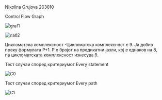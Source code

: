 Nikolina Grujova 203010

Control Flow Graph

![graf1](https://user-images.githubusercontent.com/100199831/171853966-abb63b07-d591-43d9-a3e8-0e2020b0a35c.PNG)

![лаб2](https://user-images.githubusercontent.com/100199831/171857188-90b9d929-b574-4f79-84b9-511228e66116.PNG)


Цикломатска комплексност
-Цикломатска комплексност e 9. Jа добив преку формулата P+1. P е бројот на предикатни јазли, кој е еднаков на 8, па цикломатската комплексност изнесува 9.

Тест случаи според критериумот Every statement

![C0](https://user-images.githubusercontent.com/100199831/171855241-89b90cf6-8374-4b4e-be3c-3fb7f72aa053.PNG)



Тест случаи според критериумот Every path

![C1](https://user-images.githubusercontent.com/100199831/171855290-4e7526ef-226c-48d7-a6f6-466c075b210b.PNG)

